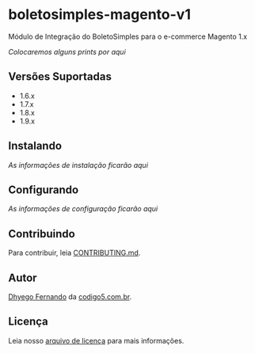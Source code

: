 # boletosimples-magento-v1
Módulo de Integração do BoletoSimples para o e-commerce Magento 1.x

*Colocaremos alguns prints por aqui*


## Versões Suportadas
- 1.6.x
- 1.7.x
- 1.8.x
- 1.9.x


## Instalando
*As informações de instalação ficarão aqui*


## Configurando
*As informações de configuração ficarão aqui*


## Contribuindo
Para contribuir, leia [CONTRIBUTING.md](https://github.com/BoletoSimples/boletosimples-magento-v1/blob/master/CONTRIBUTING.md).


## Autor
[Dhyego Fernando](https://github.com/dhyegofernando) da [codigo5.com.br](https://www.codigo5.com.br).


## Licença
Leia nosso [arquivo de licença](https://github.com/BoletoSimples/boletosimples-magento-v1/blob/master/LICENSE) para mais informações.
